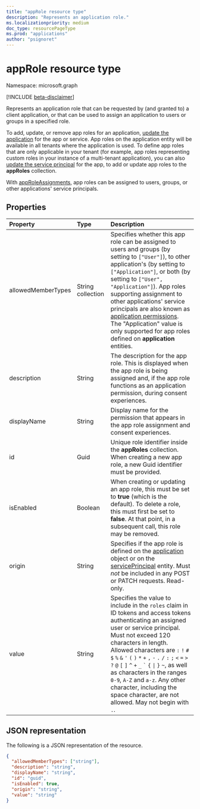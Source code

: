```yaml
---
title: "appRole resource type"
description: "Represents an application role."
ms.localizationpriority: medium
doc_type: resourcePageType
ms.prod: "applications"
author: "psignoret"
---
```


# appRole resource type

Namespace: microsoft.graph

[!INCLUDE [beta-disclaimer](../../includes/beta-disclaimer.md)]

Represents an application role that can be requested by (and granted to) a client application, or that can be used to assign an application to users or groups in a specified role. 

To add, update, or remove app roles for an application, [update the application](../api/application-update.md) for the app or service. App roles on the application entity will be available in all tenants where the application is used. To define app roles that are only applicable in your tenant (for example, app roles representing custom roles in your instance of a multi-tenant application), you can also [update the service principal](../api/serviceprincipal-update.md) for the app, to add or update app roles to the **appRoles** collection.

With [appRoleAssignments](approleassignment.md), app roles can be assigned to users, groups, or other applications' service principals.

## Properties

| Property   | Type |Description|
|:---------------|:--------|:----------|
|allowedMemberTypes|String collection|Specifies whether this app role can be assigned to users and groups (by setting to `["User"]`), to other application's (by setting to `["Application"]`, or both (by setting to `["User", "Application"]`). App roles supporting assignment to other applications' service principals are also known as [application permissions](/graph/auth/auth-concepts#microsoft-graph-permissions). The "Application" value is only supported for app roles defined on **application** entities. |
|description|String|The description for the app role. This is displayed when the app role is being assigned and, if the app role functions as an application permission, during  consent experiences.|
|displayName|String|Display name for the permission that appears in the app role assignment and consent experiences.|
|id|Guid|Unique role identifier inside the **appRoles** collection. When creating a new app role, a new Guid identifier must be provided. |
|isEnabled|Boolean|When creating or updating an app role, this must be set to **true** (which is the default). To delete a role, this must first be set to **false**.  At that point, in a subsequent call, this role may be removed.|
|origin|String| Specifies if the app role is defined on the [application](application.md) object or on the [servicePrincipal](serviceprincipal.md) entity. Must _not_ be included in any POST or PATCH requests. Read-only. |
|value|String|Specifies the value to include in the `roles` claim in ID tokens and access tokens authenticating an assigned user or service principal. Must not exceed 120 characters in length. Allowed characters are `:` `!` `#` `$` `%` `&` `'` `(` `)` `*` `+` `,` `-` `.` `/` `:` `;` <code>&lt;</code> `=` <code>&gt;</code> `?` `@` `[` `]` `^` `+` `_` <code>&#96;</code> `{` <code>&#124;</code> `}` `~`, as well as characters in the ranges `0-9`, `A-Z` and `a-z`. Any other character, including the space character, are not allowed. May not begin with `.`. |

## JSON representation

The following is a JSON representation of the resource.

<!-- {
  "blockType": "resource",
  "optionalProperties": [

  ],
  "@odata.type": "microsoft.graph.appRole"
}-->

```json
{
  "allowedMemberTypes": ["string"],
  "description": "string",
  "displayName": "string",
  "id": "guid",
  "isEnabled": true,
  "origin": "string",
  "value": "string"
}
```

<!-- uuid: 8fcb5dbc-d5aa-4681-8e31-b001d5168d79
2015-10-25 14:57:30 UTC -->
<!--
{
  "type": "#page.annotation",
  "description": "appRole resource",
  "keywords": "",
  "section": "documentation",
  "tocPath": "",
  "suppressions": []
}
-->



